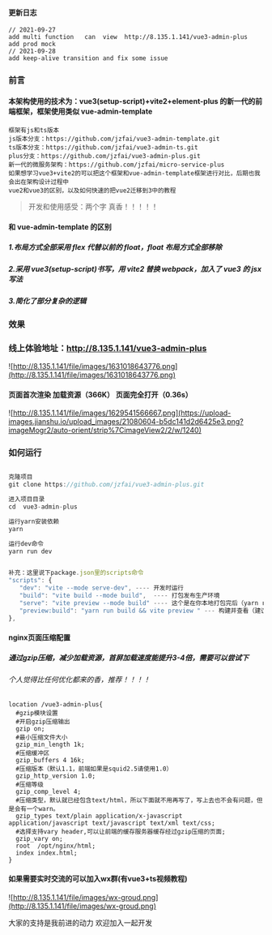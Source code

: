 #### 更新日志
```
// 2021-09-27
add multi function   can  view  http://8.135.1.141/vue3-admin-plus
add prod mock
// 2021-09-28
add keep-alive transition and fix some issue
```

### 前言
#### 本架构使用的技术为：vue3(setup-script)+vite2+element-plus 的新一代的前端框架，框架使用类似 vue-admin-template

```
框架有js和ts版本
js版本分支：https://github.com/jzfai/vue3-admin-template.git
ts版本分支：https://github.com/jzfai/vue3-admin-ts.git
plus分支：https://github.com/jzfai/vue3-admin-plus.git
新一代的微服务架构：https://github.com/jzfai/micro-service-plus
如果想学习vue3+vite2的可以把这个框架和vue-admin-template框架进行对比，后期也我会出在架构设计过程中
vue2和vue3的区别，以及如何快速的把vue2迁移到3中的教程
```

> 开发和使用感受：两个字 真香！！！！！

#### 和 vue-admin-template 的区别

##### 1.布局方式全部采用 flex 代替以前的 float，float 布局方式全部移除

##### 2.采用 vue3(setup-script)书写，用 vite2 替换 webpack，加入了 vue3 的 jsx 写法

##### 3.简化了部分复杂的逻辑

### 效果

### 线上体验地址：http://8.135.1.141/vue3-admin-plus

![http://8.135.1.141/file/images/1631018643776.png](http://8.135.1.141/file/images/1631018643776.png)

#### 页面首次渲染 加载资源（366K） 页面完全打开（0.36s）

![http://8.135.1.141/file/images/1629541566667.png](https://upload-images.jianshu.io/upload_images/21080604-b5dc141d2d6425e3.png?imageMogr2/auto-orient/strip%7CimageView2/2/w/1240)

### 如何运行

```javascript

克隆项目
git clone https://github.com/jzfai/vue3-admin-plus.git

进入项目目录
cd  vue3-admin-plus

运行yarn安装依赖
yarn

运行dev命令
yarn run dev


补充：这里说下package.json里的scripts命令
"scripts": {
   "dev": "vite --mode serve-dev", ---- 开发时运行
   "build": "vite build --mode build",  ---- 打包发布生产环境
   "serve": "vite preview --mode build" ---- 这个是在你本地打包完后（yarn run build）后会生产一个dist文件夹，这个命令在你本地启动一个本地服务用于查看dist文件内容，发布生产前可以用这个先看下打包的效果
   "preview:build": "yarn run build && vite preview " --- 构建并查看（建议更新上product前运行一次,查看是否有问题）
},
```

#### nginx页面压缩配置

##### 通过gzip压缩，减少加载资源，首屏加载速度能提升3-4倍，需要可以尝试下

###### 个人觉得比任何优化都来的香，推荐！！！！

```nginx
location /vue3-admin-plus{
  #gzip模块设置
  #开启gzip压缩输出
  gzip on;
  #最小压缩文件大小
  gzip_min_length 1k;
  #压缩缓冲区
  gzip_buffers 4 16k;
  #压缩版本（默认1.1，前端如果是squid2.5请使用1.0）
  gzip_http_version 1.0;
  #压缩等级
  gzip_comp_level 4;
  #压缩类型，默认就已经包含text/html，所以下面就不用再写了，写上去也不会有问题，但是会有一个warn。
  gzip_types text/plain application/x-javascript application/javascript text/javascript text/xml text/css;
  #选择支持vary header,可以让前端的缓存服务器缓存经过gzip压缩的页面;
  gzip_vary on;
  root  /opt/nginx/html;
  index index.html;
}
```

#### 如果需要实时交流的可以加入wx群(有vue3+ts视频教程)
![http://8.135.1.141/file/images/wx-groud.png](http://8.135.1.141/file/images/wx-groud.png)

大家的支持是我前进的动力    欢迎加入一起开发

